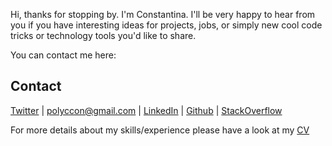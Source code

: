 Hi, thanks for stopping by. I'm Constantina. I'll be very happy to hear from you if you have interesting ideas for projects, jobs, or simply new cool code tricks or technology tools you'd like to share.

You can contact me here:

## Contact
[Twitter](https://twitter.com/polyccon) | polyccon@gmail.com | [LinkedIn](https://www.linkedin.com/in/polycco) | [Github](https://github.com/polyccon) | [StackOverflow](https://stackoverflow.com/users/8650897/polyccon)


For more details about my skills/experience please have a look at my [CV](https://github.com/polyccon/cv/blob/master/CV.md)
